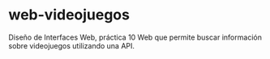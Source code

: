 # web-videojuegos
 Diseño de Interfaces Web, práctica 10 Web que permite buscar información sobre videojuegos utilizando una API.

